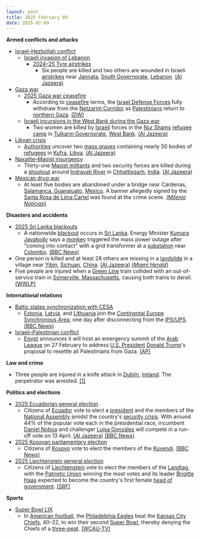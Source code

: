 ```yaml
---
layout: post
title: 2025 February 09
date: 2025-02-09
---
```



**Armed conflicts and attacks**

* [Israel–Hezbollah conflict](https://en.wikipedia.org/wiki/Israel%E2%80%93Hezbollah_conflict "Israel–Hezbollah conflict")
  + [Israeli invasion of Lebanon](https://en.wikipedia.org/wiki/Israeli_invasion_of_Lebanon_%282024%E2%80%93present%29 "Israeli invasion of Lebanon (2024–present)")
    - [2024–25 Tyre airstrikes](https://en.wikipedia.org/wiki/2024_Tyre_airstrikes "2024 Tyre airstrikes")
      * Six people are killed and two others are wounded in Israeli [airstrikes](https://en.wikipedia.org/wiki/Airstrike "Airstrike") near [Jannata](https://en.wikipedia.org/wiki/Jannata "Jannata"), [South Governorate](https://en.wikipedia.org/wiki/South_Governorate "South Governorate"), [Lebanon](https://en.wikipedia.org/wiki/Lebanon "Lebanon"). [(Al Jazeera)](https://www.aljazeera.com/news/2025/2/8/israeli-air-strike-kills-six-in-eastern-lebanon-amid-fragile-ceasefire)
* [Gaza war](https://en.wikipedia.org/wiki/Gaza_war "Gaza war")
  + [2025 Gaza war ceasefire](https://en.wikipedia.org/wiki/2025_Gaza_war_ceasefire "2025 Gaza war ceasefire")
    - According to [ceasefire](https://en.wikipedia.org/wiki/Ceasefire "Ceasefire") terms, the [Israel Defense Forces](https://en.wikipedia.org/wiki/Israel_Defense_Forces "Israel Defense Forces") fully withdraw from the [Netzarim Corridor](https://en.wikipedia.org/wiki/Netzarim_Corridor "Netzarim Corridor") as [Palestinians](https://en.wikipedia.org/wiki/Palestinians "Palestinians") return to [northern Gaza](https://en.wikipedia.org/wiki/North_Gaza_Governorate "North Gaza Governorate"). [(DW)](https://www.dw.com/en/israeli-military-pulls-out-of-gazas-netzarim-corridor/a-71554092)
  + [Israeli incursions in the West Bank during the Gaza war](https://en.wikipedia.org/wiki/Israeli_incursions_in_the_West_Bank_during_the_Gaza_war "Israeli incursions in the West Bank during the Gaza war")
    - Two women are killed by [Israeli](https://en.wikipedia.org/wiki/Israel "Israel") forces in the [Nur Shams](https://en.wikipedia.org/wiki/Nur_Shams "Nur Shams") [refugee camp](https://en.wikipedia.org/wiki/Palestinian_refugee_camps "Palestinian refugee camps") in [Tulkarm Governorate](https://en.wikipedia.org/wiki/Tulkarm_Governorate "Tulkarm Governorate"), [West Bank](https://en.wikipedia.org/wiki/West_Bank "West Bank"). [(Al Jazeera)](https://www.aljazeera.com/news/2025/2/9/israel-kills-eight-month-pregnant-woman-in-occupied-west-bank-raid)
* [Libyan crisis](https://en.wikipedia.org/wiki/Libyan_crisis_%282011%E2%80%93present%29 "Libyan crisis (2011–present)")
  + [Authorities](https://en.wikipedia.org/wiki/Government_of_Libya "Government of Libya") uncover two [mass graves](https://en.wikipedia.org/wiki/Mass_grave "Mass grave") containing nearly 50 bodies of [refugees](https://en.wikipedia.org/wiki/Libyan_refugees "Libyan refugees") in [Kufra](https://en.wikipedia.org/wiki/Kufra "Kufra"), [Libya](https://en.wikipedia.org/wiki/Libya "Libya"). [(Al Jazeera)](https://www.aljazeera.com/news/2025/2/9/libya-finds-two-mass-graves-with-bodies-of-nearly-50-migrants-refugees)
* [Naxalite–Maoist insurgency](https://en.wikipedia.org/wiki/Naxalite%E2%80%93Maoist_insurgency "Naxalite–Maoist insurgency")
  + Thirty-one [Maoist militants](https://en.wikipedia.org/wiki/Communist_Party_of_India_%28Maoist%29 "Communist Party of India (Maoist)") and two security forces are killed during a [shootout](https://en.wikipedia.org/wiki/Shootout "Shootout") around [Indravati River](https://en.wikipedia.org/wiki/Indravati_River "Indravati River") in [Chhattisgarh](https://en.wikipedia.org/wiki/Chhattisgarh "Chhattisgarh"), [India](https://en.wikipedia.org/wiki/India "India"). [(Al Jazeera)](https://www.aljazeera.com/news/2025/2/9/indian-forces-kill-31-suspected-maoist-rebels-in-chhattisgarh-state)
* [Mexican drug war](https://en.wikipedia.org/wiki/Mexican_drug_war "Mexican drug war")
  + At least five bodies are abandoned under a bridge near Cárdenas, [Salamanca, Guanajuato](https://en.wikipedia.org/wiki/Salamanca%2C_Guanajuato "Salamanca, Guanajuato"), [Mexico](https://en.wikipedia.org/wiki/Mexico "Mexico"). A banner allegedly signed by the [Santa Rosa de Lima Cartel](https://en.wikipedia.org/wiki/Santa_Rosa_de_Lima_Cartel "Santa Rosa de Lima Cartel") was found at the crime scene. [(*Milenio Noticias*)](https://www.milenio.com/videos/policia/cuelgan-cinco-cuerpos-de-un-puente-en-salamanca-guanajuato)

**Disasters and accidents**

* [2025 Sri Lanka blackouts](https://en.wikipedia.org/wiki/2025_Sri_Lanka_blackouts "2025 Sri Lanka blackouts")
  + A nationwide [blackout](https://en.wikipedia.org/wiki/Power_outage "Power outage") occurs in [Sri Lanka](https://en.wikipedia.org/wiki/Sri_Lanka "Sri Lanka"). Energy Minister [Kumara Jayakody](https://en.wikipedia.org/wiki/Kumara_Jayakody "Kumara Jayakody") says a [monkey](https://en.wikipedia.org/wiki/Monkey "Monkey") triggered the mass power outage after "coming into contact" with a grid transformer at a [substation](https://en.wikipedia.org/wiki/Substation "Substation") near [Colombo](https://en.wikipedia.org/wiki/Colombo "Colombo"). [(BBC News)](https://www.bbc.co.uk/news/articles/c8d92n28pqjo)
* One person is killed and at least 28 others are missing in a [landslide](https://en.wikipedia.org/wiki/Landslide "Landslide") in a village near [Yibin](https://en.wikipedia.org/wiki/Yibin "Yibin"), [Sichuan](https://en.wikipedia.org/wiki/Sichuan "Sichuan"), [China](https://en.wikipedia.org/wiki/China "China"). [(Al Jazeera)](https://www.aljazeera.com/news/2025/2/9/one-dead-after-landslide-hits-chinas-sichuan-province) [(*Miami Herald*)](https://www.miamiherald.com/news/nation-world/world/article300020579.html)
* Five people are injured when a [Green Line](https://en.wikipedia.org/wiki/Green_Line_%28MBTA%29 "Green Line (MBTA)") train collided with an out-of-service train in [Somerville, Massachusetts](https://en.wikipedia.org/wiki/Somerville%2C_Massachusetts "Somerville, Massachusetts"), causing both trains to derail. [(WWLP)](https://www.yahoo.com/news/ntsb-investigate-green-line-crash-114003726.html)

**International relations**

* [Baltic states synchronization with CESA](https://en.wikipedia.org/wiki/Baltic_states_synchronization_with_CESA "Baltic states synchronization with CESA")
  + [Estonia](https://en.wikipedia.org/wiki/Estonia "Estonia"), [Latvia](https://en.wikipedia.org/wiki/Latvia "Latvia"), and [Lithuania](https://en.wikipedia.org/wiki/Lithuania "Lithuania") join the [Continental Europe Synchronous Area](https://en.wikipedia.org/wiki/Continental_Europe_Synchronous_Area "Continental Europe Synchronous Area"), one day after disconnecting from the [IPS/UPS](https://en.wikipedia.org/wiki/IPS/UPS "IPS/UPS"). [(BBC News)](https://www.bbc.com/news/articles/crlkwyljl8lo)
* [Israeli–Palestinian conflict](https://en.wikipedia.org/wiki/Israeli%E2%80%93Palestinian_conflict "Israeli–Palestinian conflict")
  + [Egypt](https://en.wikipedia.org/wiki/Egypt "Egypt") announces it will host an emergency summit of the [Arab League](https://en.wikipedia.org/wiki/Arab_League "Arab League") on 27 February to address [U.S. President](https://en.wikipedia.org/wiki/U.S._President "U.S. President") [Donald Trump](https://en.wikipedia.org/wiki/Donald_Trump "Donald Trump")'s proposal to resettle all Palestinians from Gaza. [(AP)](https://apnews.com/article/egypt-gaza-arab-summit-trump-16697d5c6671b5edeb0d864901fe7edc)

**Law and crime**

* Three people are injured in a knife attack in [Dublin](https://en.wikipedia.org/wiki/Dublin "Dublin"), [Ireland](https://en.wikipedia.org/wiki/Ireland "Ireland"). The perpetrator was arrested. [[1]](#cite_note-1)

**Politics and elections**

* [2025 Ecuadorian general election](https://en.wikipedia.org/wiki/2025_Ecuadorian_general_election "2025 Ecuadorian general election")
  + Citizens of [Ecuador](https://en.wikipedia.org/wiki/Ecuador "Ecuador") vote to elect a [president](https://en.wikipedia.org/wiki/President_of_Ecuador "President of Ecuador") and the members of the [National Assembly](https://en.wikipedia.org/wiki/National_Assembly_%28Ecuador%29 "National Assembly (Ecuador)") amidst the country's [security crisis](https://en.wikipedia.org/wiki/Ecuadorian_security_crisis "Ecuadorian security crisis"). With around 44% of the popular vote each in the presidential race, incumbent [Daniel Noboa](https://en.wikipedia.org/wiki/Daniel_Noboa "Daniel Noboa") and challenger [Luisa González](https://en.wikipedia.org/wiki/Luisa_Gonz%C3%A1lez "Luisa González") will compete in a run-off vote on 13 April. [(Al Jazeera)](https://www.aljazeera.com/news/2025/2/10/ecuador-set-for-run-off-in-presidential-election-dominated-by-security) [(BBC News)](https://www.bbc.com/news/articles/cn4mnznmwlvo)
* [2025 Kosovan parliamentary election](https://en.wikipedia.org/wiki/2025_Kosovan_parliamentary_election "2025 Kosovan parliamentary election")
  + Citizens of [Kosovo](https://en.wikipedia.org/wiki/Kosovo "Kosovo") vote to elect the members of the [Kuvendi](https://en.wikipedia.org/wiki/Assembly_of_the_Republic_of_Kosovo "Assembly of the Republic of Kosovo"). [(BBC News)](https://www.bbc.com/news/articles/c23ny33jlmjo)
* [2025 Liechtenstein general election](https://en.wikipedia.org/wiki/2025_Liechtenstein_general_election "2025 Liechtenstein general election")
  + Citizens of [Liechtenstein](https://en.wikipedia.org/wiki/Liechtenstein "Liechtenstein") vote to elect the members of the [Landtag](https://en.wikipedia.org/wiki/Landtag_of_Liechtenstein "Landtag of Liechtenstein"), with the [Patriotic Union](https://en.wikipedia.org/wiki/Patriotic_Union_%28Liechtenstein%29 "Patriotic Union (Liechtenstein)") winning the most votes and its leader [Brigitte Haas](https://en.wikipedia.org/wiki/Brigitte_Haas "Brigitte Haas") expected to become the country's first female [head of government](https://en.wikipedia.org/wiki/Head_of_Government_of_Liechtenstein "Head of Government of Liechtenstein"). [(SRF)](https://www.srf.ch/news/international/landtagswahlen-im-fuerstentum-liechtenstein-wird-erstmals-von-einer-frau-regiert)

**Sports**

* [Super Bowl LIX](https://en.wikipedia.org/wiki/Super_Bowl_LIX "Super Bowl LIX")
  + In [American football](https://en.wikipedia.org/wiki/American_football "American football"), the [Philadelphia Eagles](https://en.wikipedia.org/wiki/Philadelphia_Eagles "Philadelphia Eagles") beat the [Kansas City Chiefs](https://en.wikipedia.org/wiki/Kansas_City_Chiefs "Kansas City Chiefs"), 40–22, to win their second [Super Bowl](https://en.wikipedia.org/wiki/Super_Bowl "Super Bowl"), thereby denying the Chiefs of a [three-peat](https://en.wikipedia.org/wiki/Three-peat "Three-peat"). [(WCAU-TV)](https://www.nbcphiladelphia.com/super-bowl/eagles-chiefs-score/4104608/)
